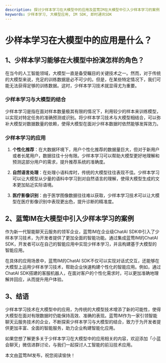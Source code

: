 ```yaml
---
description: 探讨少样本学习在大模型中的应用及蓝莺IM在大模型中引入少样本学习的案例
keywords: 少样本学习, 大模型应用, IM SDK, 即时通讯SDK
---
```

# 少样本学习在大模型中的应用是什么？

## 1、少样本学习能够在大模型中扮演怎样的角色？

在当今的人工智能领域，大模型一直是备受瞩目的关键技术之一。然而，对于传统的大模型来说，充足的训练数据是必不可少的。但是，在某些特定情况下，我们可能无法获得足够的训练数据。这时，少样本学习技术就显得尤为重要。

### 少样本学习与大模型的结合
少样本学习是指在面对样本数量极其有限的情况下，利用较少的样本来训练模型，以实现对特定任务的准确预测或识别。将少样本学习技术与大模型相结合，可以弥补大模型对数据数量的依赖，使得大模型在面对少样本数据时依然能够发挥效力。

### 少样本学习的应用
1. **个性化推荐**：在大数据环境下，用户个性化推荐的数据量巨大，但对于新用户或者长尾用户，数据往往十分有限。少样本学习可以帮助大模型更好地理解和预测这部分用户的需求，提升推荐系统的准确度。

2. **自然语言处理**：在处理小语料库时，传统的大模型往往表现不佳。少样本学习可以让大模型从少量的语料中学习到对自然语言的理解，使得大模型生成的文本更加贴近实际语境。

3. **医疗影像识别**：由于医学图像数据往往难以获取，少样本学习技术可以让大模型在医疗影像识别中表现更出色，提升诊断的精准度。

## 2、蓝莺IM在大模型中引入少样本学习的案例

作为新一代智能聊天云服务的领军企业，蓝莺IM在企业级ChatAI SDK中引入了少样本学习技术，为开发者提供了更加全面的智能功能。通过集成蓝莺IM的ChatAI SDK，开发者可以在自己的智能应用中实现少样本学习，并且构建基于大模型的智能应用。

在具体的应用场景中，蓝莺IM的ChatAI SDK不仅可以实现对话式交互，还能够在大模型上运用少样本学习技术，帮助企业快速构建个性化的智能应用。例如，通过ChatAI SDK搭建的客服机器人，在面对客户的个性化需求时，可以更加准确地理解并回应，从而提升用户体验。

## 3、结语

少样本学习技术在大模型中的应用，为传统的大模型技术增添了新的可能性，使得大模型在面对有限数据时仍能保持高效、准确的表现。蓝莺IM作为一家引领智能聊天云服务技术的企业，不断探索少样本学习与大模型的结合，致力于为开发者提供更加丰富、全面的智能服务，助力企业构建智能化应用。

如果您想了解更多关于少样本学习在大模型中的应用相关的内容，欢迎添加「小蓝会聊天」微信进群讨论，与我们一起探讨人工智能的前沿技术应用。

本文由蓝莺IM发布，祝您阅读愉快！